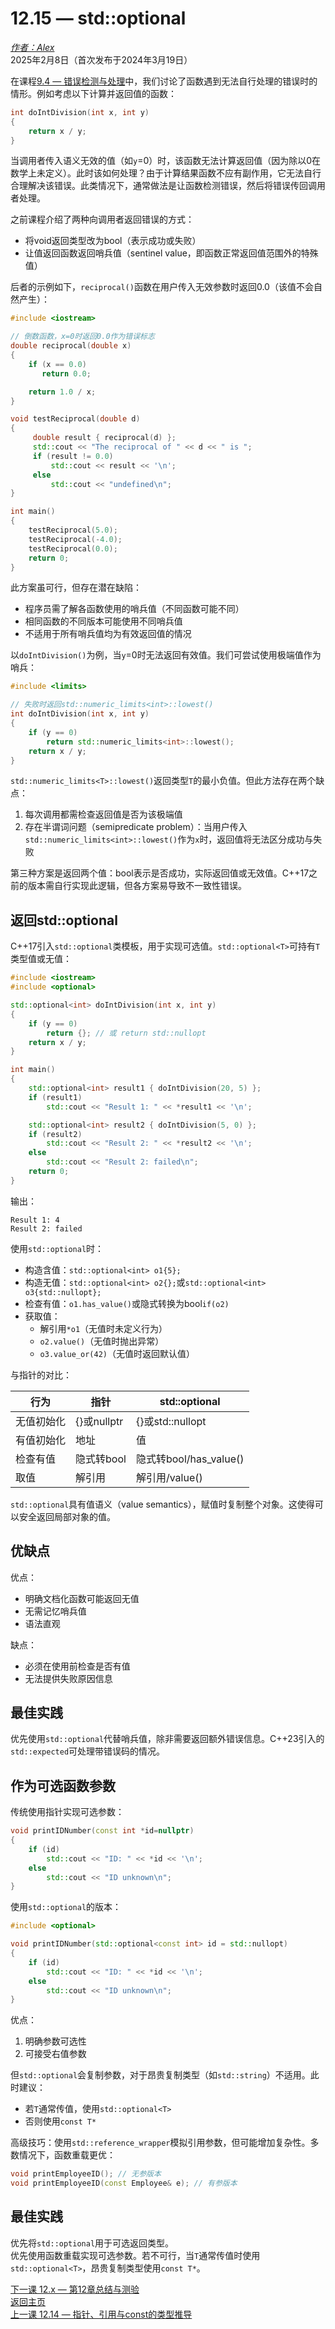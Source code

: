 12.15 — std::optional  
======================  

[*作者：Alex*](https://www.learncpp.com/author/Alex/ "查看 Alex 的所有文章")  
2025年2月8日（首次发布于2024年3月19日）  

在课程[9.4 — 错误检测与处理](Chapter-9/lesson9.4-detecting-and-handling-errors.md)中，我们讨论了函数遇到无法自行处理的错误时的情形。例如考虑以下计算并返回值的函数：  

```cpp
int doIntDivision(int x, int y)
{
    return x / y;
}
```  

当调用者传入语义无效的值（如`y`=0）时，该函数无法计算返回值（因为除以0在数学上未定义）。此时该如何处理？由于计算结果函数不应有副作用，它无法自行合理解决该错误。此类情况下，通常做法是让函数检测错误，然后将错误传回调用者处理。  

之前课程介绍了两种向调用者返回错误的方式：  
* 将void返回类型改为bool（表示成功或失败）  
* 让值返回函数返回哨兵值（sentinel value，即函数正常返回值范围外的特殊值）  

后者的示例如下，`reciprocal()`函数在用户传入无效参数时返回0.0（该值不会自然产生）：  

```cpp
#include <iostream>

// 倒数函数，x=0时返回0.0作为错误标志
double reciprocal(double x)
{
    if (x == 0.0)
       return 0.0;

    return 1.0 / x;
}

void testReciprocal(double d)
{
     double result { reciprocal(d) };
     std::cout << "The reciprocal of " << d << " is ";
     if (result != 0.0)
         std::cout << result << '\n';
     else
         std::cout << "undefined\n";
}

int main()
{
    testReciprocal(5.0);
    testReciprocal(-4.0);
    testReciprocal(0.0);
    return 0;
}
```  

此方案虽可行，但存在潜在缺陷：  
* 程序员需了解各函数使用的哨兵值（不同函数可能不同）  
* 相同函数的不同版本可能使用不同哨兵值  
* 不适用于所有哨兵值均为有效返回值的情况  

以`doIntDivision()`为例，当`y`=0时无法返回有效值。我们可尝试使用极端值作为哨兵：  

```cpp
#include <limits>

// 失败时返回std::numeric_limits<int>::lowest()
int doIntDivision(int x, int y)
{
    if (y == 0)
        return std::numeric_limits<int>::lowest();
    return x / y;
}
```  

`std::numeric_limits<T>::lowest()`返回类型`T`的最小负值。但此方法存在两个缺点：  
1. 每次调用都需检查返回值是否为该极端值  
2. 存在半谓词问题（semipredicate problem）：当用户传入`std::numeric_limits<int>::lowest()`作为`x`时，返回值将无法区分成功与失败  

第三种方案是返回两个值：bool表示是否成功，实际返回值或无效值。C++17之前的版本需自行实现此逻辑，但各方案易导致不一致性错误。  

返回std::optional  
----------------  

C++17引入`std::optional`类模板，用于实现可选值。`std::optional<T>`可持有`T`类型值或无值：  

```cpp
#include <iostream>
#include <optional>

std::optional<int> doIntDivision(int x, int y)
{
    if (y == 0)
        return {}; // 或 return std::nullopt
    return x / y;
}

int main()
{
    std::optional<int> result1 { doIntDivision(20, 5) };
    if (result1)
        std::cout << "Result 1: " << *result1 << '\n';

    std::optional<int> result2 { doIntDivision(5, 0) };
    if (result2)
        std::cout << "Result 2: " << *result2 << '\n';
    else
        std::cout << "Result 2: failed\n";
    return 0;
}
```  

输出：  
```
Result 1: 4
Result 2: failed
```  

使用`std::optional`时：  
* 构造含值：`std::optional<int> o1{5};`  
* 构造无值：`std::optional<int> o2{};`或`std::optional<int> o3{std::nullopt};`  
* 检查有值：`o1.has_value()`或隐式转换为bool`if(o2)`  
* 获取值：  
  - 解引用`*o1`（无值时未定义行为）  
  - `o2.value()`（无值时抛出异常）  
  - `o3.value_or(42)`（无值时返回默认值）  

与指针的对比：  

| 行为             | 指针              | std::optional       |
|------------------|-------------------|---------------------|
| 无值初始化       | {}或nullptr       | {}或std::nullopt    |
| 有值初始化       | 地址              | 值                  |
| 检查有值         | 隐式转bool        | 隐式转bool/has_value() |
| 取值             | 解引用            | 解引用/value()      |

`std::optional`具有值语义（value semantics），赋值时复制整个对象。这使得可以安全返回局部对象的值。  

优缺点  
----------------  
优点：  
- 明确文档化函数可能返回无值  
- 无需记忆哨兵值  
- 语法直观  

缺点：  
- 必须在使用前检查是否有值  
- 无法提供失败原因信息  

最佳实践  
----------------  
优先使用`std::optional`代替哨兵值，除非需要返回额外错误信息。C++23引入的`std::expected`可处理带错误码的情况。  

作为可选函数参数  
----------------  
传统使用指针实现可选参数：  

```cpp
void printIDNumber(const int *id=nullptr)
{
    if (id)
        std::cout << "ID: " << *id << '\n';
    else
        std::cout << "ID unknown\n";
}
```  

使用`std::optional`的版本：  

```cpp
#include <optional>

void printIDNumber(std::optional<const int> id = std::nullopt)
{
    if (id)
        std::cout << "ID: " << *id << '\n';
    else
        std::cout << "ID unknown\n";
}
```  

优点：  
1. 明确参数可选性  
2. 可接受右值参数  

但`std::optional`会复制参数，对于昂贵复制类型（如`std::string`）不适用。此时建议：  
- 若`T`通常传值，使用`std::optional<T>`  
- 否则使用`const T*`  

高级技巧：使用`std::reference_wrapper`模拟引用参数，但可能增加复杂性。多数情况下，函数重载更优：  

```cpp
void printEmployeeID(); // 无参版本
void printEmployeeID(const Employee& e); // 有参版本
```  

最佳实践  
----------------  
优先将`std::optional`用于可选返回类型。  
优先使用函数重载实现可选参数。若不可行，当`T`通常传值时使用`std::optional<T>`，昂贵复制类型使用`const T*`。  

[下一课 12.x — 第12章总结与测验](Chapter-12/lesson12.x-chapter-12-summary-and-quiz.md)  
[返回主页](/)  
[上一课 12.14 — 指针、引用与const的类型推导](Chapter-12/lesson12.14-type-deduction-with-pointers-references-and-const.md)